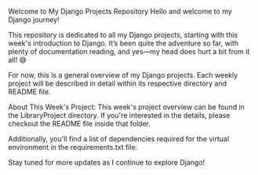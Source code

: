 Welcome to My Django Projects Repository
Hello and welcome to my Django journey!

This repository is dedicated to all my Django projects, starting with this week's introduction to Django. 
It’s been quite the adventure so far, with plenty of documentation reading,
and yes—my head does hurt a bit from it all! 😅

For now, this is a general overview of my Django projects. 
Each weekly project will be described in detail within its respective directory and README file.

About This Week's Project:
This week's project overview can be found in the LibraryProject directory. 
If you're interested in the details, please checkout the README file inside that folder.

Additionally, you'll find a list of dependencies required for the virtual environment in the requirements.txt file.

Stay tuned for more updates as I continue to explore Django!

